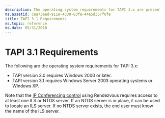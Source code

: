 ```yaml
---
description: The operating system requirements for TAPI 3.x are presented below.
ms.assetid: cea73eed-9118-4330-83fe-44a5d357f0fe
title: TAPI 3.1 Requirements
ms.topic: reference
ms.date: 05/31/2018
---
```


# TAPI 3.1 Requirements

The following are the operating system requirements for TAPI 3.x:

-   TAPI version 3.0 requires Windows 2000 or later.
-   TAPI version 3.1 requires Windows Server 2003 operating systems or Windows XP.

Note that the [IP Conferencing control](about-rendezvous-ip-telephony-conferencing.md) using Rendezvous requires access to at least one ILS or NTDS server. If an NTDS server is in place, it can be used to locate an ILS server. If no NTDS server exists, the end user must know the name of the ILS server.

 

 



